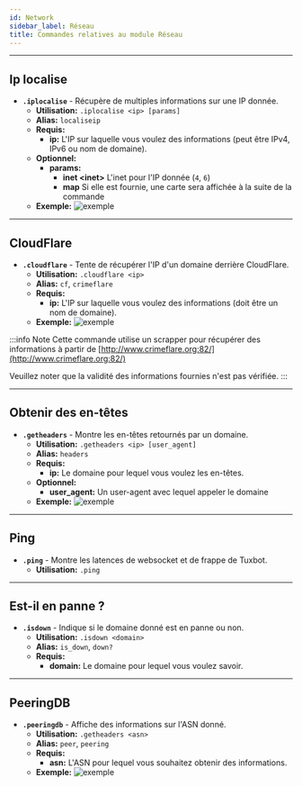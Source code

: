 ```yaml
---
id: Network
sidebar_label: Réseau
title: Commandes relatives au module Réseau
---
```


---


## Ip localise
- **`.iplocalise`** - Récupère de multiples informations sur une IP donnée.
    - **Utilisation:** `.iplocalise <ip> [params]`
    - **Alias:** `localiseip`
    - **Requis:** 
        - **ip:** L'IP sur laquelle vous voulez des informations (peut être IPv4, IPv6 ou nom de domaine).
    - **Optionnel:** 
        - **params:** 
            - **inet <inet\>** L'inet pour l'IP donnée (`4`, `6`)
            - **map** Si elle est fournie, une carte sera affichée à la suite de la commande
    - **Exemple:**
        ![exemple](/img/docs/commands/Network/iplocalise/example.png)
    
---

## CloudFlare
- **`.cloudflare`** - Tente de récupérer l'IP d'un domaine derrière CloudFlare.
    - **Utilisation:** `.cloudflare <ip>`
    - **Alias:** `cf`, `crimeflare`
    - **Requis:** 
        - **ip:** L'IP sur laquelle vous voulez des informations (doit être un nom de domaine).
    - **Exemple:**
        ![exemple](/img/docs/commands/Network/cloudflare/example.png)
      
:::info Note
Cette commande utilise un scrapper pour récupérer des informations à partir de [http://www.crimeflare.org:82/](http://www.crimeflare.org:82/)

Veuillez noter que la validité des informations fournies n'est pas vérifiée.
:::

---

## Obtenir des en-têtes
- **`.getheaders`** - Montre les en-têtes retournés par un domaine.
    - **Utilisation:** `.getheaders <ip> [user_agent]`
    - **Alias:** `headers`
    - **Requis:** 
        - **ip:** Le domaine pour lequel vous voulez les en-têtes.
    - **Optionnel:** 
        - **user_agent:** Un user-agent avec lequel appeler le domaine
    - **Exemple:**
        ![exemple](/img/docs/commands/Network/getheaders/example.png)

---

## Ping
- **`.ping`** - Montre les latences de websocket et de frappe de Tuxbot.
    - **Utilisation:** `.ping`

---

## Est-il en panne ?
- **`.isdown`** - Indique si le domaine donné est en panne ou non.
    - **Utilisation:** `.isdown <domain>`
    - **Alias:** `is_down`, `down?`
    - **Requis:** 
        - **domain:** Le domaine pour lequel vous voulez savoir.

---

## PeeringDB
- **`.peeringdb`** - Affiche des informations sur l'ASN donné.
    - **Utilisation:** `.getheaders <asn>`
    - **Alias:** `peer`, `peering`
    - **Requis:** 
        - **asn:** L'ASN pour lequel vous souhaitez obtenir des informations.
    - **Exemple:**
        ![exemple](/img/docs/commands/Network/peeringdb/example.png)
